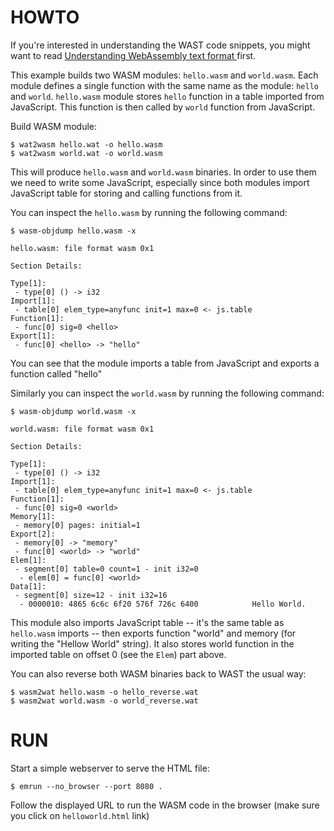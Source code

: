 # HOWTO

If you're interested in understanding the WAST code snippets, you might want to read [Understanding WebAssembly text format
](https://developer.mozilla.org/en-US/docs/WebAssembly/Understanding_the_text_format) first.

This example builds two WASM modules: `hello.wasm` and `world.wasm`. Each module defines a single function with the same name as the module: `hello` and `world`. `hello.wasm` module stores `hello` function in a table imported from JavaScript. This function is then called by `world` function from JavaScript.

Build WASM module:

```
$ wat2wasm hello.wat -o hello.wasm
$ wat2wasm world.wat -o world.wasm
```

This will produce `hello.wasm` and `world.wasm` binaries. In order to use them we need to write some JavaScript, especially since both modules import JavaScript table for storing and calling functions from it.

You can inspect the `hello.wasm` by running the following command:
```
$ wasm-objdump hello.wasm -x

hello.wasm:	file format wasm 0x1

Section Details:

Type[1]:
 - type[0] () -> i32
Import[1]:
 - table[0] elem_type=anyfunc init=1 max=0 <- js.table
Function[1]:
 - func[0] sig=0 <hello>
Export[1]:
 - func[0] <hello> -> "hello"
```
You can see that the module imports a table from JavaScript and exports a function called "hello"

Similarly you can  inspect the `world.wasm` by running the following command:
```
$ wasm-objdump world.wasm -x

world.wasm:	file format wasm 0x1

Section Details:

Type[1]:
 - type[0] () -> i32
Import[1]:
 - table[0] elem_type=anyfunc init=1 max=0 <- js.table
Function[1]:
 - func[0] sig=0 <world>
Memory[1]:
 - memory[0] pages: initial=1
Export[2]:
 - memory[0] -> "memory"
 - func[0] <world> -> "world"
Elem[1]:
 - segment[0] table=0 count=1 - init i32=0
  - elem[0] = func[0] <world>
Data[1]:
 - segment[0] size=12 - init i32=16
  - 0000010: 4865 6c6c 6f20 576f 726c 6400            Hello World.
```

This module also imports JavaScript table -- it's the same table as `hello.wasm` imports -- then exports function "world" and memory (for writing the "Hellow World" string). It also stores world function in the imported table on offset 0 (see the `Elem`) part above.

You can also reverse both WASM binaries back to WAST the usual way:
```
$ wasm2wat hello.wasm -o hello_reverse.wat
$ wasm2wat world.wasm -o world_reverse.wat
```

# RUN

Start a simple webserver to serve the HTML file:
```
$ emrun --no_browser --port 8080 .
```

Follow the displayed URL to run the WASM code in the browser (make sure you click on `helloworld.html` link)
